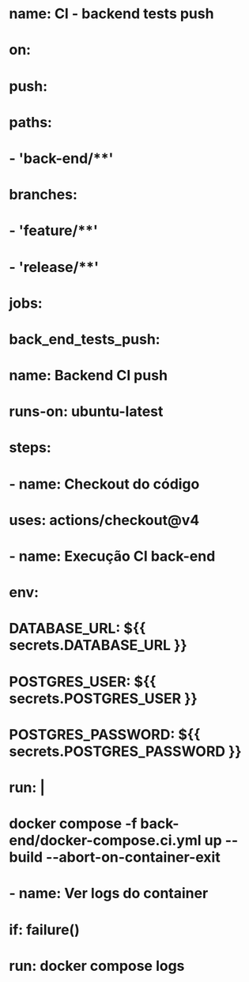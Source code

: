 # name: CI - backend tests push

# on:
#   push:
#     paths:
#       - 'back-end/**'
#     branches: 
#       - 'feature/**'
#       - 'release/**'

# jobs:
#   back_end_tests_push:
#     name: Backend CI push
#     runs-on: ubuntu-latest
#     steps:
#       - name: Checkout do código
#         uses: actions/checkout@v4

#       - name: Execução CI back-end
#         env: 
#           DATABASE_URL: ${{ secrets.DATABASE_URL }}
#           POSTGRES_USER: ${{ secrets.POSTGRES_USER }}
#           POSTGRES_PASSWORD: ${{ secrets.POSTGRES_PASSWORD }}
#         run: |
#           docker compose -f back-end/docker-compose.ci.yml up --build --abort-on-container-exit

#       - name: Ver logs do container
#         if: failure()
#         run: docker compose logs
